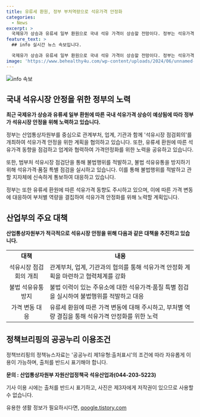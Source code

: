 ```yaml
---
title: 유류세 환원, 정부 부처역량으로 석유가격 안정화
categories:
  - News
excerpt: >
  국제유가 상승과 유류세 일부 환원으로 국내 석유 가격이 상승할 전망이다. 정부는 석유가격 안정을 위해 석유시장 점검회의를 개최하고, 업계와 협력하여 불법행위를 적발하고 석유가격 동향을 점검했다. 최근 유류세 환원에 따른 석유가격 증가를 고려할 때, 정부는 석유가격 안정화를 위해 노력할 계획이라고 강조했다.
feature_text: >
  ## info 실시간 뉴스 속보입니다.

  국제유가 상승과 유류세 일부 환원으로 국내 석유 가격이 상승할 전망이다. 정부는 석유가격 안정을 위해 석유시장 점검회의를 개최하고, 업계와 협력하여 불법행위를 적발하고 석유가격 동향을 점검했다. 최근 유류세 환원에 따른 석유가격 증가를 고려할 때, 정부는 석유가격 안정화를 위해 노력할 계획이라고 강조했다.
image: 'https://www.behealthy4u.com/wp-content/uploads/2024/06/unnamed-file.png'
---
```


<p><img src="https://www.behealthy4u.com/wp-content/uploads/2024/06/unnamed-file.png" alt="info 속보" /></p>

<h2 data-ke-size="size26">국내 석유시장 안정을 위한 정부의 노력</h2>

<p data-ke-size="size16"><b>최근 국제유가 상승과 유류세 일부 환원에 따른 국내 석유가격 상승이 예상됨에 따라 정부가 석유시장 안정을 위해 노력하고 있습니다.</b></p>

<p data-ke-size="size16">정부는 산업통상자원부를 중심으로 관계부처, 업계, 기관과 함께 '석유시장 점검회의'를 개최하여 석유가격 안정을 위한 계획을 협의하고 있습니다. 또한, 유류세 환원에 따른 석유가격 동향을 점검하고 업계와 협력하여 가격안정화를 위한 노력을 공유하고 있습니다.</p>

<p data-ke-size="size16">또한, 범부처 석유시장 점검단을 통해 불법행위를 적발하고, 불법 석유유통을 방지하기 위해 석유가격·품질 특별 점검을 실시하고 있습니다. 이를 통해 불법행위를 적발하고 관할 지자체에 신속하게 통보하여 대응하고 있습니다.</p>

<p data-ke-size="size16">정부는 또한 유류세 환원에 따른 석유가격 동향도 주시하고 있으며, 이에 따른 가격 변동에 대응하여 부처별 역량을 결집하여 석유가격 안정화를 위해 노력할 계획입니다.</p>

<h2 data-ke-size="size26">산업부의 주요 대책</h2>

<p data-ke-size="size16"><b>산업통상자원부가 적극적으로 석유시장 안정을 위해 다음과 같은 대책을 추진하고 있습니다.</b></p>

<table>
    <tr>
        <td style="text-align: center; height: 17px;"><b>대책</b></td>
        <td style="text-align: center; height: 17px;"><b>내용</b></td>
    </tr>
    <tr>
        <td style="text-align: center; height: 17px;">석유시장 점검회의 개최</td>
        <td>관계부처, 업계, 기관과의 협의를 통해 석유가격 안정화 계획을 마련하고 협력체계를 강화</td>
    </tr>
    <tr>
        <td style="text-align: center; height: 17px;">불법 석유유통 방지</td>
        <td>불법 이력이 있는 주유소에 대한 석유가격·품질 특별 점검을 실시하여 불법행위를 적발하고 대응</td>
    </tr>
    <tr>
        <td style="text-align: center; height: 17px;">가격 변동 대응</td>
        <td>유류세 환원에 따른 가격 변동에 대해 주시하고, 부처별 역량 결집을 통해 석유가격 안정화를 위한 노력</td>
    </tr>
</table>

<h2 data-ke-size="size26">정책브리핑의 공공누리 이용조건</h2>

<p data-ke-size="size16">정책브리핑의 정책뉴스자료는 '공공누리 제1유형:출처표시'의 조건에 따라 자유롭게 이용이 가능하며, 출처를 반드시 표기해야 합니다.</p>

<p data-ke-size="size16"><b>문의 : 산업통상자원부 자원산업정책국 석유산업과(044-203-5223)</b></p>

<p data-ke-size="size16">기사 이용 시에는 출처를 반드시 표기하고, 사진은 제3자에게 저작권이 있으므로 사용할 수 없습니다.</p>
유용한 생활 정보가 필요하시다면, <a href="https://qoogle.tistory.com" rel="dofollow">qoogle.tistory.com</a>


